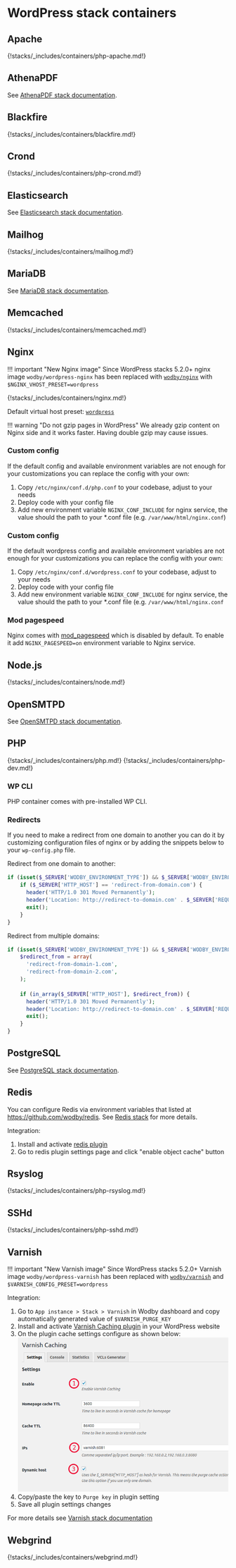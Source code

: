 # WordPress stack containers

## Apache

{!stacks/_includes/containers/php-apache.md!}

## AthenaPDF

See [AthenaPDF stack documentation](../athenapdf/index.md).

## Blackfire

{!stacks/_includes/containers/blackfire.md!}

## Crond

{!stacks/_includes/containers/php-crond.md!}

## Elasticsearch

See [Elasticsearch stack documentation](../elasticsearch/index.md).

## Mailhog

{!stacks/_includes/containers/mailhog.md!}

## MariaDB

See [MariaDB stack documentation](../mariadb/index.md).

## Memcached

{!stacks/_includes/containers/memcached.md!}

## Nginx

!!! important "New Nginx image" 
    Since WordPress stacks 5.2.0+ nginx image `wodby/wordpress-nginx` has been replaced with [`wodby/nginx`](https://github.com/wodby/nginx) with `$NGINX_VHOST_PRESET=wordpress`
    
{!stacks/_includes/containers/nginx.md!}

Default virtual host preset: [`wordpress`](https://github.com/wodby/nginx/blob/master/templates/presets/wordpress.conf.tmpl)    

!!! warning "Do not gzip pages in WordPress"
    We already gzip content on Nginx side and it works faster. Having double gzip may cause issues.

### Custom config

If the default config and available environment variables are not enough for your customizations you can replace the config with your own:

1. Copy `/etc/nginx/conf.d/php.conf` to your codebase, adjust to your needs
2. Deploy code with your config file
3. Add new environment variable `NGINX_CONF_INCLUDE` for nginx service, the value should the path to your *.conf file (e.g. `/var/www/html/nginx.conf`)

### Custom config

If the default wordpress config and available environment variables are not enough for your customizations you can replace the config with your own:

1. Copy `/etc/nginx/conf.d/wordpress.conf` to your codebase, adjust to your needs
2. Deploy code with your config file
3. Add new environment variable `NGINX_CONF_INCLUDE` for nginx service, the value should the path to your *.conf file (e.g. `/var/www/html/nginx.conf`

### Mod pagespeed

Nginx comes with [mod_pagespeed](https://www.modpagespeed.com/) which is disabled by default. To enable it add `NGINX_PAGESPEED=on` environment variable to Nginx service.

## Node.js

{!stacks/_includes/containers/node.md!}

## OpenSMTPD

See [OpenSMTPD stack documentation](../opensmtpd/index.md).

## PHP

{!stacks/_includes/containers/php.md!}
{!stacks/_includes/containers/php-dev.md!}

### WP CLI

PHP container comes with pre-installed WP CLI.

### Redirects

If you need to make a redirect from one domain to another you can do it by customizing configuration files of nginx or by adding the snippets below to your `wp-config.php` file.

Redirect from one domain to another:

```php
if (isset($_SERVER['WODBY_ENVIRONMENT_TYPE']) && $_SERVER['WODBY_ENVIRONMENT_TYPE'] == 'prod' && php_sapi_name() != "cli") {
    if ($_SERVER['HTTP_HOST'] == 'redirect-from-domain.com') {
      header('HTTP/1.0 301 Moved Permanently');
      header('Location: http://redirect-to-domain.com' . $_SERVER['REQUEST_URI']);
      exit();
    }
}
```

Redirect from multiple domains:

```php
if (isset($_SERVER['WODBY_ENVIRONMENT_TYPE']) && $_SERVER['WODBY_ENVIRONMENT_TYPE'] == 'prod' && php_sapi_name() != "cli") {
    $redirect_from = array(
      'redirect-from-domain-1.com',
      'redirect-from-domain-2.com',
    );

    if (in_array($_SERVER['HTTP_HOST'], $redirect_from)) {
      header('HTTP/1.0 301 Moved Permanently');
      header('Location: http://redirect-to-domain.com' . $_SERVER['REQUEST_URI']);
      exit();
    }
}
```

## PostgreSQL

See [PostgreSQL stack documentation](../postgres/index.md).

## Redis

You can configure Redis via environment variables that listed at https://github.com/wodby/redis. See [Redis stack](../redis/index.md) for more details.

Integration:

1. Install and activate [redis plugin](https://wordpress.org/plugins/redis-cache)
2. Go to redis plugin settings page and click "enable object cache" button

## Rsyslog

{!stacks/_includes/containers/php-rsyslog.md!}

## SSHd

{!stacks/_includes/containers/php-sshd.md!}

## Varnish 

!!! important "New Varnish image"
    Since WordPress stacks 5.2.0+ Varnish image `wodby/wordpress-varnish` has been replaced with [`wodby/varnish`](https://github.com/wodby/varnish) and `$VARNISH_CONFIG_PRESET=wordpress`

Integration:

1. Go to `App instance > Stack > Varnish` in Wodby dashboard and copy automatically generated value of `$VARNISH_PURGE_KEY`
2. Install and activate [Varnish Caching plugin](https://wordpress.org/plugins/vcaching) in your WordPress website
3. On the plugin cache settings configure as shown below:  
    ![Varnish Caching plugin settings](../../assets/wp-varnish-caching-plugin-settings.png)
4. Copy/paste the key to `Purge key` in plugin setting 
5. Save all plugin settings changes

For more details see [Varnish stack documentation](../varnish/index.md)

## Webgrind

{!stacks/_includes/containers/webgrind.md!}
